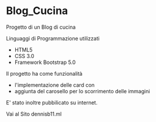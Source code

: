 # Blog_Cucina
Progetto di un Blog di cucina

Linguaggi di Programmazione utilizzati
 - HTML5
 - CSS 3.0
 - Framework Bootstrap 5.0

Il progetto ha come funzionalità 
 - l'implementazione delle card con
 - aggiunta del carosello per lo scorrimento delle immagini

E' stato inoltre pubbilicato su internet.

Vai al Sito
dennisb11.ml
